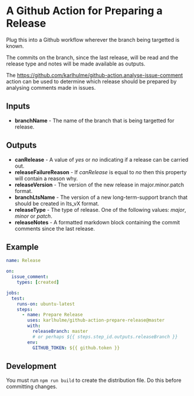 # A Github Action for Preparing a Release

Plug this into a Github workflow wherever the branch being targetted is known.

The commits on the branch, since the last release, will be read and the release type and notes will be made available as outputs.

The https://github.com/karlhulme/github-action.analyse-issue-comment action can be used to determine which release should be prepared by analysing comments made in issues.

## Inputs

* **branchName** - The name of the branch that is being targetted for release.

## Outputs

* **canRelease** - A value of *yes* or *no* indicating if a release can be carried out.
* **releaseFailureReason** - If *canRelease* is equal to *no* then this property will contain a reason why.
* **releaseVersion** - The version of the new release in major.minor.patch format.
* **branchLtsName** - The version of a new long-term-support branch that should be created in lts_vX format.
* **releaseType** - The type of release.  One of the following values: *major*, *minor* or *patch*.
* **releaseNotes** - A formatted markdown block containing the commit comments since the last release.

## Example

```yml
name: Release

on:
  issue_comment:
    types: [created]

jobs:
  test:
    runs-on: ubuntu-latest
    steps:
      - name: Prepare Release
        uses: karlhulme/github-action-prepare-release@master
        with:
          releaseBranch: master 
          # or perhaps ${{ steps.step_id.outputs.releaseBranch }}
        env:
          GITHUB_TOKEN: ${{ github.token }}
```

## Development

You must run `npm run build` to create the distribution file.  Do this before committing changes.
